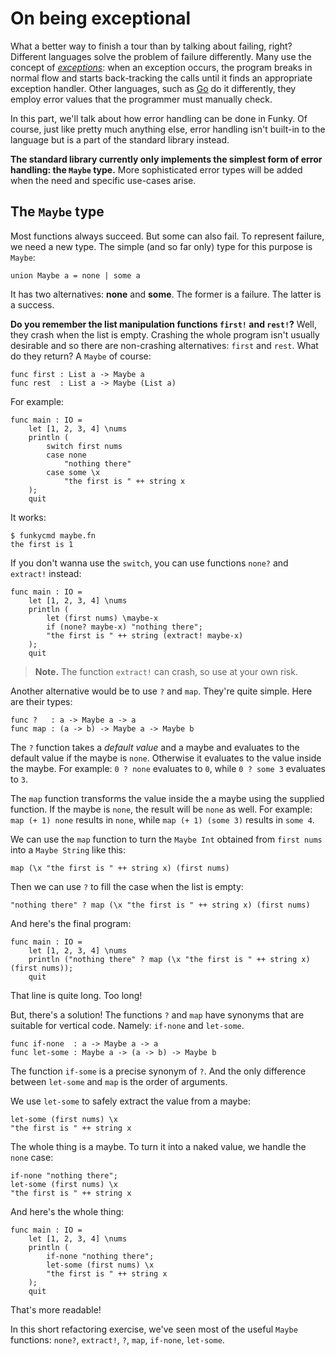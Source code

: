 # On being exceptional

What a better way to finish a tour than by talking about failing, right? Different languages solve the problem of failure differently. Many use the concept of _[exceptions](https://en.wikipedia.org/wiki/Exception_handling)_: when an exception occurs, the program breaks in normal flow and starts back-tracking the calls until it finds an appropriate exception handler. Other languages, such as [Go](https://en.wikipedia.org/wiki/Go_(programming_language)) do it differently, they employ error values that the programmer must manually check.

In this part, we'll talk about how error handling can be done in Funky. Of course, just like pretty much anything else, error handling isn't built-in to the language but is a part of the standard library instead.

**The standard library currently only implements the simplest form of error handling: the `Maybe` type.** More sophisticated error types will be added when the need and specific use-cases arise.

## The `Maybe` type

Most functions always succeed. But some can also fail. To represent failure, we need a new type. The simple (and so far only) type for this purpose is `Maybe`:

```funky
union Maybe a = none | some a
```

It has two alternatives: **none** and **some**. The former is a failure. The latter is a success.

**Do you remember the list manipulation functions `first!` and `rest!`?** Well, they crash when the list is empty. Crashing the whole program isn't usually desirable and so there are non-crashing alternatives: `first` and `rest`. What do they return? A `Maybe` of course:

```funky
func first : List a -> Maybe a
func rest  : List a -> Maybe (List a)
```

For example:

```funky
func main : IO =
    let [1, 2, 3, 4] \nums
    println (
        switch first nums
        case none
            "nothing there"
        case some \x
            "the first is " ++ string x
    );
    quit
```

It works:

```
$ funkycmd maybe.fn
the first is 1
```

If you don't wanna use the `switch`, you can use functions `none?` and `extract!` instead:

```funky
func main : IO =
    let [1, 2, 3, 4] \nums
    println (
        let (first nums) \maybe-x
        if (none? maybe-x) "nothing there";
        "the first is " ++ string (extract! maybe-x)
    );
    quit
```

> **Note.** The function `extract!` can crash, so use at your own risk.

Another alternative would be to use `?` and `map`. They're quite simple. Here are their types:

```funky
func ?   : a -> Maybe a -> a
func map : (a -> b) -> Maybe a -> Maybe b
```

The `?` function takes a _default value_ and a maybe and evaluates to the default value if the maybe is `none`. Otherwise it evaluates to the value inside the maybe. For example: `0 ? none` evaluates to `0`, while `0 ? some 3` evaluates to `3`.

The `map` function transforms the value inside the a maybe using the supplied function. If the maybe is `none`, the result will be `none` as well. For example: `map (+ 1) none` results in `none`, while `map (+ 1) (some 3)` results in `some 4`.

We can use the `map` function to turn the `Maybe Int` obtained from `first nums` into a `Maybe String` like this:

```funky
map (\x "the first is " ++ string x) (first nums)
```

Then we can use `?` to fill the case when the list is empty:

```funky
"nothing there" ? map (\x "the first is " ++ string x) (first nums)
```

And here's the final program:

```funky
func main : IO =
    let [1, 2, 3, 4] \nums
    println ("nothing there" ? map (\x "the first is " ++ string x) (first nums));
    quit
```

That line is quite long. Too long!

But, there's a solution! The functions `?` and `map` have synonyms that are suitable for vertical code. Namely: `if-none` and `let-some`.

```funky
func if-none  : a -> Maybe a -> a
func let-some : Maybe a -> (a -> b) -> Maybe b
```

The function `if-some` is a precise synonym of `?`. And the only difference between `let-some` and `map` is the order of arguments.

We use `let-some` to safely extract the value from a maybe:

```funky
let-some (first nums) \x
"the first is " ++ string x
```

The whole thing is a maybe. To turn it into a naked value, we handle the `none` case:

```funky
if-none "nothing there";
let-some (first nums) \x
"the first is " ++ string x
```

And here's the whole thing:

```funky
func main : IO =
    let [1, 2, 3, 4] \nums
    println (
        if-none "nothing there";
        let-some (first nums) \x
        "the first is " ++ string x
    );
    quit
```

That's more readable!

In this short refactoring exercise, we've seen most of the useful `Maybe` functions: `none?`, `extract!`, `?`, `map`, `if-none`, `let-some`.
